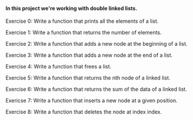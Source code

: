 ####  In this project we're working with double linked lists.

Exercise 0: Write a function that prints all the elements of a list.

Exercise 1: Write a function that returns the number of elements.

Exercise 2: Write a function that adds a new node at the beginning of a list.

Exercise 3: Write a function that adds a new node at the end of a list.

Exercise 4: Write a function that frees a list.

Exercise 5: Write a function that returns the nth node of a linked list.

Exercise 6: Write a function that returns the sum of the data of a linked list.

Exericse 7: Write a function that inserts a new node at a given position.

Exercise 8: Write a function that deletes the node at index index.
